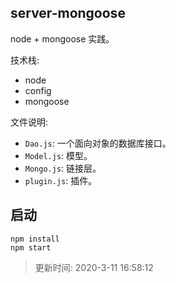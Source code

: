 ## server-mongoose
node + mongoose 实践。

技术栈:
- node
- config
- mongoose

文件说明:
- `Dao.js`: 一个面向对象的数据库接口。
- `Model.js`: 模型。
- `Mongo.js`: 链接层。
- `plugin.js`: 插件。

## 启动
```
npm install
npm start
```

> 更新时间: 2020-3-11 16:58:12